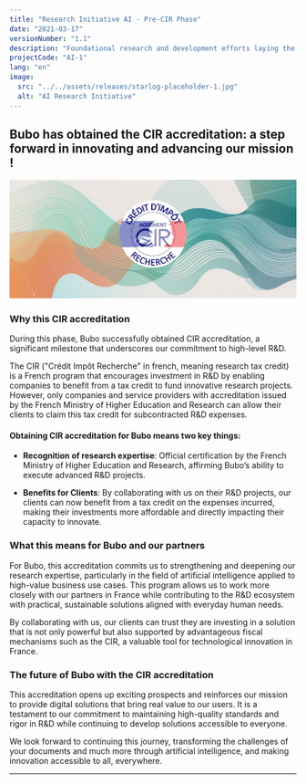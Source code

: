 ```yaml
---
title: "Research Initiative AI - Pre-CIR Phase"
date: "2021-03-17"
versionNumber: "1.1"
description: "Foundational research and development efforts laying the groundwork for CIR (Credit Impôt Recherche) eligibility."
projectCode: "AI-1"
lang: "en"
image:
  src: "../../assets/releases/starlog-placeholder-1.jpg"
  alt: "AI Research Initiative"
---
```


## Bubo has obtained the CIR accreditation: a step forward in innovating and advancing our mission !

![AI Research Initiative](../../assets/releases/logo-agree-cir.png)

### Why this CIR accreditation

During this phase, Bubo successfully obtained CIR accreditation, a significant milestone that underscores our commitment to high-level R&D.

The CIR ("Crédit Impôt Recherche" in french, meaning research tax credit) is a French program that encourages investment in R&D by enabling companies to benefit from a tax credit to fund innovative research projects. However, only companies and service providers with accreditation issued by the French Ministry of Higher Education and Research can allow their clients to claim this tax credit for subcontracted R&D expenses.

#### Obtaining CIR accreditation for Bubo means two key things:

*   **Recognition of research expertise**: Official certification by the French Ministry of Higher Education and Research, affirming Bubo’s ability to execute advanced R&D projects.
    
*   **Benefits for Clients**: By collaborating with us on their R&D projects, our clients can now benefit from a tax credit on the expenses incurred, making their investments more affordable and directly impacting their capacity to innovate.
    

### What this means for Bubo and our partners

For Bubo, this accreditation commits us to strengthening and deepening our research expertise, particularly in the field of artificial intelligence applied to high-value business use cases. This program allows us to work more closely with our partners in France while contributing to the R&D ecosystem with practical, sustainable solutions aligned with everyday human needs.

By collaborating with us, our clients can trust they are investing in a solution that is not only powerful but also supported by advantageous fiscal mechanisms such as the CIR, a valuable tool for technological innovation in France.

### The future of Bubo with the CIR accreditation

This accreditation opens up exciting prospects and reinforces our mission to provide digital solutions that bring real value to our users. It is a testament to our commitment to maintaining high-quality standards and rigor in R&D while continuing to develop solutions accessible to everyone.

We look forward to continuing this journey, transforming the challenges of your documents and much more through artificial intelligence, and making innovation accessible to all, everywhere.

---